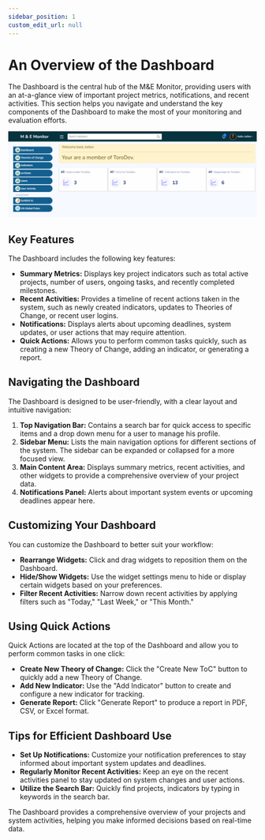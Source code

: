 ```yaml
---
sidebar_position: 1
custom_edit_url: null
---
```


# An Overview of the Dashboard

The Dashboard is the central hub of the M&E Monitor, providing users with an at-a-glance view of important project metrics, notifications, and recent activities. This section helps you navigate and understand the key components of the Dashboard to make the most of your monitoring and evaluation efforts.

![Monitor Dashboard](./img/dashboard.png)

## Key Features

The Dashboard includes the following key features:

- **Summary Metrics:** Displays key project indicators such as total active projects, number of users, ongoing tasks, and recently completed milestones.
- **Recent Activities:** Provides a timeline of recent actions taken in the system, such as newly created indicators, updates to Theories of Change, or recent user logins.
- **Notifications:** Displays alerts about upcoming deadlines, system updates, or user actions that may require attention.
- **Quick Actions:** Allows you to perform common tasks quickly, such as creating a new Theory of Change, adding an indicator, or generating a report.

## Navigating the Dashboard

The Dashboard is designed to be user-friendly, with a clear layout and intuitive navigation:

1. **Top Navigation Bar:** Contains a search bar for quick access to specific items and a drop down menu for a user to manage his profile.
2. **Sidebar Menu:** Lists the main navigation options for different sections of the system. The sidebar can be expanded or collapsed for a more focused view.
3. **Main Content Area:** Displays summary metrics, recent activities, and other widgets to provide a comprehensive overview of your project data.
4. **Notifications Panel:** Alerts about important system events or upcoming deadlines appear here.

## Customizing Your Dashboard

You can customize the Dashboard to better suit your workflow:

- **Rearrange Widgets:** Click and drag widgets to reposition them on the Dashboard.
- **Hide/Show Widgets:** Use the widget settings menu to hide or display certain widgets based on your preferences.
- **Filter Recent Activities:** Narrow down recent activities by applying filters such as "Today," "Last Week," or "This Month."

## Using Quick Actions

Quick Actions are located at the top of the Dashboard and allow you to perform common tasks in one click:

- **Create New Theory of Change:** Click the "Create New ToC" button to quickly add a new Theory of Change.
- **Add New Indicator:** Use the "Add Indicator" button to create and configure a new indicator for tracking.
- **Generate Report:** Click "Generate Report" to produce a report in PDF, CSV, or Excel format.

## Tips for Efficient Dashboard Use

- **Set Up Notifications:** Customize your notification preferences to stay informed about important system updates and deadlines.
- **Regularly Monitor Recent Activities:** Keep an eye on the recent activities panel to stay updated on system changes and user actions.
- **Utilize the Search Bar:** Quickly find projects, indicators by typing in keywords in the search bar.

The Dashboard provides a comprehensive overview of your projects and system activities, helping you make informed decisions based on real-time data.


